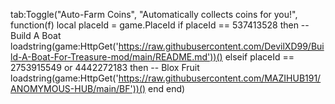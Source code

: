 tab:Toggle("Auto-Farm Coins", "Automatically collects coins for you!", function(f)
local placeId = game.PlaceId
if placeId == 537413528 then -- Build A Boat
loadstring(game:HttpGet('https://raw.githubusercontent.com/DevilXD99/Build-A-Boat-For-Treasure-mod/main/README.md'))()
elseif placeId == 2753915549 or 4442272183 then -- Blox Fruit
loadstring(game:HttpGet('https://raw.githubusercontent.com/MAZIHUB191/ANOMYMOUS-HUB/main/BF'))()
end
end)
